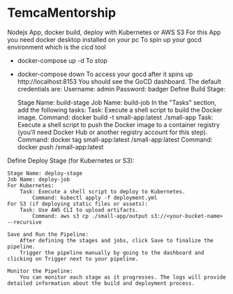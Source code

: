# TemcaMentorship
Nodejs App, docker build, deploy with Kubernetes or AWS S3
For this App you need docker desktop installed on your pc
To spin up your gocd environment which is the cicd tool
- docker-compose up -d
To stop
- docker-compose down
To access your gocd after it spins up 
http://localhost:8153
You should see the GoCD dashboard. The default credentials are:
Username: admin
Password: badger
Define Build Stage:

    Stage Name: build-stage
    Job Name: build-job
    In the "Tasks" section, add the following tasks:
        Task: Execute a shell script to build the Docker image.
            Command: docker build -t small-app:latest ./small-app
        Task: Execute a shell script to push the Docker image to a container registry (you'll need Docker Hub or another registry account for this step).
            Command: docker tag small-app:latest <your-docker-username>/small-app:latest
            Command: docker push <your-docker-username>/small-app:latest

Define Deploy Stage (for Kubernetes or S3):

    Stage Name: deploy-stage
    Job Name: deploy-job
    For Kubernetes:
        Task: Execute a shell script to deploy to Kubernetes.
            Command: kubectl apply -f deployment.yml
    For S3 (if deploying static files or assets):
        Task: Use AWS CLI to upload artifacts.
            Command: aws s3 cp ./small-app/output s3://<your-bucket-name> --recursive

    Save and Run the Pipeline:
        After defining the stages and jobs, click Save to finalize the pipeline.
        Trigger the pipeline manually by going to the dashboard and clicking on Trigger next to your pipeline.

    Monitor the Pipeline:
        You can monitor each stage as it progresses. The logs will provide detailed information about the build and deployment process.